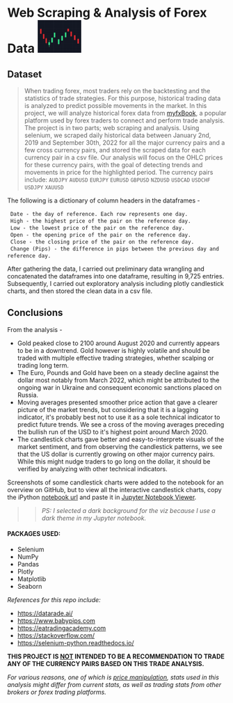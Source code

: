 # Web Scraping & Analysis of Forex Data <img src="image/1.jpg" width="100" height="75" />



## Dataset

> When trading forex, most traders rely on the backtesting and the statistics of trade strategies. For this purpose, historical trading data is analyzed to predict possible movements in the market. In this project, we will analyze historical forex data from [myfxBook](https://www.myfxbook.com), a popular platform used by forex traders to connect and perform trade analysis. The project is in two parts; web scraping and analysis. Using selenium, we scraped daily historical data between January 2nd, 2019 and September 30th, 2022 for all the major currency pairs and a few cross currency pairs, and stored the scraped  data for each currency pair in a csv file. Our analysis will focus on the OHLC prices for these currency pairs, with the goal of detecting trends and movements in price for the highlighted period.
The currency pairs include: `AUDJPY` `AUDUSD` `EURJPY` `EURUSD` `GBPUSD` `NZDUSD` `USDCAD` `USDCHF` `USDJPY` `XAUUSD`

The following is a dictionary of column headers in the dataframes -

     Date - the day of reference. Each row represents one day.
     High - the highest price of the pair on the reference day.
     Low - the lowest price of the pair on the reference day.
     Open - the opening price of the pair on the reference day.
     Close - the closing price of the pair on the reference day.
     Change (Pips) - the difference in pips between the previous day and reference day.


After gathering the data, I carried out preliminary data wrangling and concatenated the dataframes into one dataframe, resulting in 9,725 entries. Subsequently, I carried out exploratory analysis including plotly candlestick charts, and then stored the clean data in a csv file.


## Conclusions

From the analysis -


- Gold peaked close to 2100 around August 2020 and currently appears to be in a downtrend. Gold however is highly volatile and should be traded with multiple effective trading strategies, whether scalping or trading long term.
- The Euro, Pounds and Gold have been on a steady decline against the dollar most notably from March 2022, which might be attributed to the ongoing war in Ukraine and consequent economic sanctions placed on Russia.
- Moving averages presented smoother price action that gave a clearer picture of the market trends, but considering that it is a lagging indicator, it's probably best not to use it as a sole technical indicator to predict future trends. We see a cross of the moving averages preceding the bullish run of the USD to it's highest point around March 2020.
- The candlestick charts gave better and easy-to-interprete visuals of the market sentiment, and from observing the candlestick patterns, we see that the US dollar is currently growing on other major currency pairs. While this might nudge traders to go long on the dollar, it should be verified by analyzing with other technical indicators.

Screenshots of some candlestick charts were added to the notebook for an overview on GitHub, but to view all the interactive candlestick charts, copy the iPython [notebook url](https://github.com/owhonda-moses/Forex_Web_Scraping_and_Analysis/blob/master/forex_analysis.ipynb) and paste it in <u>[Jupyter Notebook Viewer](https://nbviewer.org/)</u>.

>>_PS: I selected a dark background for the viz because I use a dark theme in my Jupyter notebook._

#### PACKAGES USED:

- Selenium
- NumPy
- Pandas
- Plotly
- Matplotlib
- Seaborn

_References for this repo include:_
- https://datarade.ai/
- https://www.babypips.com
- https://eatradingacademy.com
- https://stackoverflow.com/
- https://selenium-python.readthedocs.io/


**THIS PROJECT IS <u>NOT</u> INTENDED TO BE A RECOMMENDATION TO TRADE ANY OF THE CURRENCY PAIRS BASED ON THIS TRADE ANALYSIS.**

_For various reasons, one of which is [price manipulation](https://www.forexfactory.com/thread/583702-how-can-such-a-huge-market-be-manipulated), stats used in this analysis might differ from current stats, as well as trading stats from other brokers or forex trading platforms._
